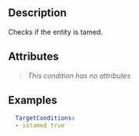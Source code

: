 ## Description
Checks if the entity is tamed.


## Attributes
>*This condition has no attributes*


## Examples
```yaml
  TargetConditions:
  - istamed true
```